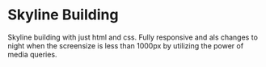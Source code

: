 # Skyline Building

Skyline building with just html and css.
Fully responsive and als changes to night when  the screensize is less than 1000px by utilizing the power of media queries.